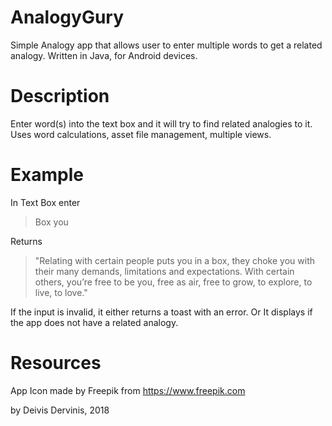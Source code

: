 # AnalogyGury
Simple Analogy app that allows user to enter multiple words to get a related analogy.
Written in Java, for Android devices.

# Description
Enter word(s) into the text box and it will try to find related analogies to it.
Uses word calculations, asset file management, multiple views. 

# Example
In Text Box enter
> Box you

Returns
> "Relating with certain people puts you in a box, they choke you with their many demands, limitations and expectations.
> With certain others, you’re free to be you, free as air, free to grow, to explore, to live, to love."

If the input is invalid, it either returns a toast with an error.
Or
It displays if the app does not have a related analogy.

# Resources
App
Icon made by Freepik from https://www.freepik.com

by Deivis Dervinis, 2018

